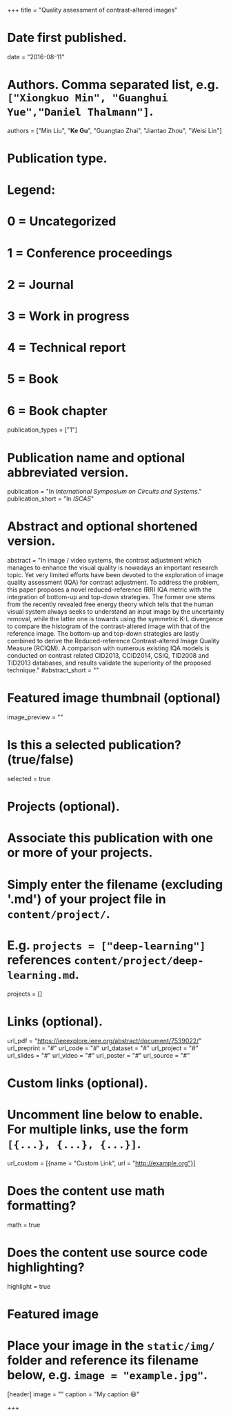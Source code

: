 +++
title = "Quality assessment of contrast-altered images"

# Date first published.
date = "2016-08-11"

# Authors. Comma separated list, e.g. `["Xiongkuo Min", "Guanghui Yue","Daniel Thalmann"]`.
authors = ["Min Liu", "**Ke Gu**", "Guangtao Zhai", "Jiantao Zhou", "Weisi Lin"]
# Publication type.
# Legend:
# 0 = Uncategorized
# 1 = Conference proceedings
# 2 = Journal
# 3 = Work in progress
# 4 = Technical report
# 5 = Book
# 6 = Book chapter
publication_types = ["1"]

# Publication name and optional abbreviated version.
publication = "In *International Symposium on Circuits and Systems*."
publication_short = "In *ISCAS*"

# Abstract and optional shortened version.
abstract = "In image / video systems, the contrast adjustment which manages to enhance the visual quality is nowadays an important research topic. Yet very limited efforts have been devoted to the exploration of image quality assessment (IQA) for contrast adjustment. To address the problem, this paper proposes a novel reduced-reference (RR) IQA metric with the integration of bottom-up and top-down strategies. The former one stems from the recently revealed free energy theory which tells that the human visual system always seeks to understand an input image by the uncertainty removal, while the latter one is towards using the symmetric K-L divergence to compare the histogram of the contrast-altered image with that of the reference image. The bottom-up and top-down strategies are lastly combined to derive the Reduced-reference Contrast-altered Image Quality Measure (RCIQM). A comparison with numerous existing IQA models is conducted on contrast related CID2013, CCID2014, CSIQ, TID2008 and TID2013 databases, and results validate the superiority of the proposed technique."
#abstract_short = ""

# Featured image thumbnail (optional)
image_preview = ""

# Is this a selected publication? (true/false)
selected = true

# Projects (optional).
#   Associate this publication with one or more of your projects.
#   Simply enter the filename (excluding '.md') of your project file in `content/project/`.
#   E.g. `projects = ["deep-learning"]` references `content/project/deep-learning.md`.
projects = []

# Links (optional).
url_pdf = "https://ieeexplore.ieee.org/abstract/document/7539022/"
url_preprint = "#"
url_code = "#"
url_dataset = "#"
url_project = "#"
url_slides = "#"
url_video = "#"
url_poster = "#"
url_source = "#"

# Custom links (optional).
#   Uncomment line below to enable. For multiple links, use the form `[{...}, {...}, {...}]`.
 url_custom = [{name = "Custom Link", url = "http://example.org"}]

# Does the content use math formatting?
math = true

# Does the content use source code highlighting?
highlight = true

# Featured image
# Place your image in the `static/img/` folder and reference its filename below, e.g. `image = "example.jpg"`.
[header]
image = ""
caption = "My caption 😄"

+++
